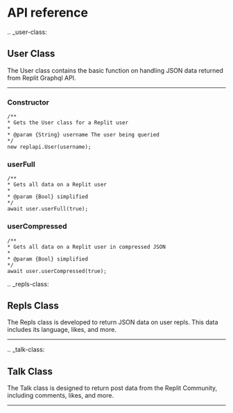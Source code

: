 # API reference

.. _user-class:

## User Class

The User class contains the basic function on handling JSON data returned from Replit Graphql API.

------

### Constructor

```nodejs
/**
* Gets the User class for a Replit user
* 
* @param {String} username The user being queried
*/
new replapi.User(username);
```

### userFull

```nodejs
/**
* Gets all data on a Replit user
* 
* @param {Bool} simplified
*/
await user.userFull(true);
```

### userCompressed

```nodejs
/**
* Gets all data on a Replit user in compressed JSON
* 
* @param {Bool} simplified
*/
await user.userCompressed(true);
```

.. _repls-class:

## Repls Class
The Repls class is developed to return JSON data on user repls. This data includes its language, likes, and more.

---- 

.. _talk-class:

## Talk Class
The Talk class is designed to return post data from the Replit Community, including comments, likes, and more.

----
